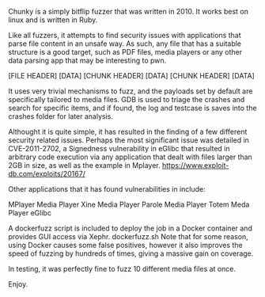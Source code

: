 Chunky is a simply bitflip fuzzer that was written in 2010. It works best on linux and is written in Ruby. 

Like all fuzzers, it attempts to find security issues with applications that parse file content in an unsafe way. As such, any file that has a suitable structure is a good target, such as PDF files, media players or any other data parsing app that may be interesting to pwn.

[FILE HEADER] [DATA] [CHUNK HEADER] [DATA] [CHUNK HEADER] [DATA]

It uses very trivial mechanisms to fuzz, and the payloads set by default are specifically tailored to media files. GDB is used to triage the crashes and search for specific items, and if found, the log and testcase is saves into the crashes folder for later analysis.

Althought it is quite simple, it has resulted in the finding of a few different security related issues. Perhaps the most significant issue was detailed in CVE-2011-2702, a Signedness vulnerability in eGlibc that resulted in arbitrary code execution via any application that dealt with files larger than 2GB in size, as well as the example in Mplayer. https://www.exploit-db.com/exploits/20167/

Other applications that it has found vulnerabilities in include:

MPlayer Media Player
Xine Media Player
Parole Media Player
Totem Meda Player
eGlibc

A dockerfuzz script is included to deploy the job in a Docker container and provides GUI access via Xephr. dockerfuzz.sh
Note that for some reason, using Docker causes some false positives, however it also improves the speed of fuzzing by hundreds of times, giving a massive gain on coverage.

In testing, it was perfectly fine to fuzz 10 different media files at once.

Enjoy.
